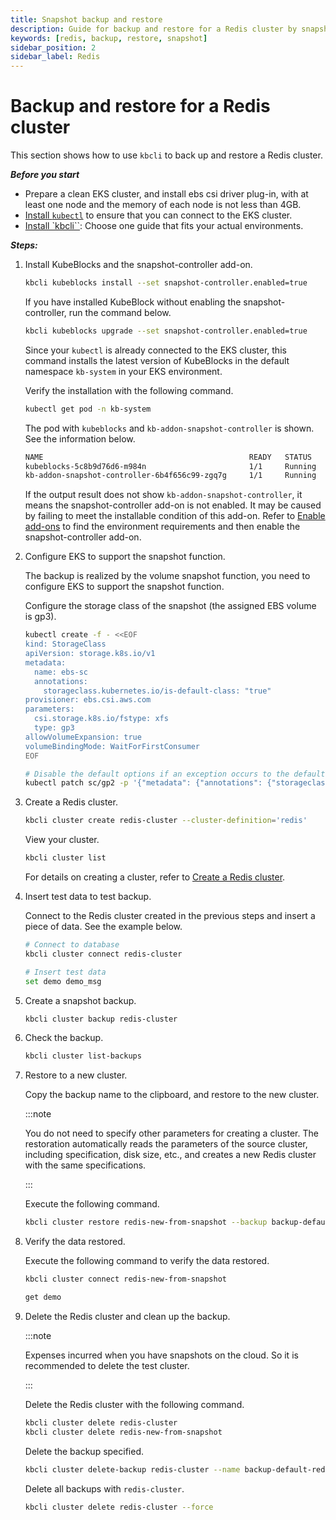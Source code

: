 ```yaml
---
title: Snapshot backup and restore
description: Guide for backup and restore for a Redis cluster by snapshot
keywords: [redis, backup, restore, snapshot]
sidebar_position: 2
sidebar_label: Redis
---
```


# Backup and restore for a Redis cluster

This section shows how to use `kbcli` to back up and restore a Redis cluster.

***Before you start***

- Prepare a clean EKS cluster, and install ebs csi driver plug-in, with at least one node and the memory of each node is not less than 4GB.
- [Install `kubectl`](https://kubernetes.io/docs/tasks/tools/#kubectl) to ensure that you can connect to the EKS cluster.
- [Install `kbcli``](./../../installation/introduction.md): Choose one guide that fits your actual environments.

***Steps:***

1. Install KubeBlocks and the snapshot-controller add-on.

     ```bash
     kbcli kubeblocks install --set snapshot-controller.enabled=true
     ```

     If you have installed KubeBlock without enabling the snapshot-controller, run the command below.

     ```bash
     kbcli kubeblocks upgrade --set snapshot-controller.enabled=true
     ```

     Since your `kubectl` is already connected to the EKS cluster, this command installs the latest version of KubeBlocks in the default namespace `kb-system` in your EKS environment.

     Verify the installation with the following command.

     ```bash
     kubectl get pod -n kb-system
     ```

     The pod with `kubeblocks` and  `kb-addon-snapshot-controller` is shown. See the information below.

     ```bash
     NAME                                              READY   STATUS             RESTARTS      AGE
     kubeblocks-5c8b9d76d6-m984n                       1/1     Running            0             9m
     kb-addon-snapshot-controller-6b4f656c99-zgq7g     1/1     Running            0             9m
     ```

     If the output result does not show `kb-addon-snapshot-controller`, it means the snapshot-controller add-on is not enabled. It may be caused by failing to meet the installable condition of this add-on. Refer to [Enable add-ons](./../../installation/enable-addons.md) to find the environment requirements and then enable the snapshot-controller add-on.

2. Configure EKS to support the snapshot function.

     The backup is realized by the volume snapshot function, you need to configure EKS to support the snapshot function.

     Configure the storage class of the snapshot (the assigned EBS volume is gp3).

     ```bash
     kubectl create -f - <<EOF
     kind: StorageClass
     apiVersion: storage.k8s.io/v1
     metadata:
       name: ebs-sc
       annotations:
         storageclass.kubernetes.io/is-default-class: "true"
     provisioner: ebs.csi.aws.com
     parameters:
       csi.storage.k8s.io/fstype: xfs
       type: gp3
     allowVolumeExpansion: true
     volumeBindingMode: WaitForFirstConsumer
     EOF
     ```

     ```bash
     # Disable the default options if an exception occurs to the default gp2 snapshot
     kubectl patch sc/gp2 -p '{"metadata": {"annotations": {"storageclass.kubernetes.io/is-default-class": "false"}}}'
     ```

3. Create a Redis cluster.

     ```bash
     kbcli cluster create redis-cluster --cluster-definition='redis'
     ```

     View your cluster.

     ```bash
     kbcli cluster list
     ```

     For details on creating a cluster, refer to [Create a Redis cluster](./../../kubeblocks-for-redis/cluster-management/create-and-connect-a-redis-cluster.md).
4. Insert test data to test backup.

     Connect to the Redis cluster created in the previous steps and insert a piece of data. See the example below.

     ```bash
     # Connect to database
     kbcli cluster connect redis-cluster
     
     # Insert test data
     set demo demo_msg
     ```
  
5. Create a snapshot backup.

    ```bash
    kbcli cluster backup redis-cluster
    ```

6. Check the backup.

    ```bash
    kbcli cluster list-backups
    ```

7. Restore to a new cluster.

   Copy the backup name to the clipboard, and restore to the new cluster.

   :::note

   You do not need to specify other parameters for creating a cluster. The restoration automatically reads the parameters of the source cluster, including specification, disk size, etc., and creates a new Redis cluster with the same specifications.

   :::

   Execute the following command.

   ```bash
   kbcli cluster restore redis-new-from-snapshot --backup backup-default-redis-cluster-20230411115450
   ```

8. Verify the data restored.

     Execute the following command to verify the data restored.

     ```bash
     kbcli cluster connect redis-new-from-snapshot

     get demo
     ```

9. Delete the Redis cluster and clean up the backup.

   :::note

   Expenses incurred when you have snapshots on the cloud. So it is recommended to delete the test cluster.

   :::
  
   Delete the Redis cluster with the following command.

   ```bash
   kbcli cluster delete redis-cluster
   kbcli cluster delete redis-new-from-snapshot
   ```

   Delete the backup specified.

   ```bash
   kbcli cluster delete-backup redis-cluster --name backup-default-redis-cluster-20230411115450 
   ```

   Delete all backups with `redis-cluster`.

   ```bash
   kbcli cluster delete redis-cluster --force
   ```
